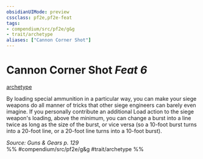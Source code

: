 ```yaml
---
obsidianUIMode: preview
cssclass: pf2e,pf2e-feat
tags:
- compendium/src/pf2e/g&g
- trait/archetype
aliases: ["Cannon Corner Shot"]
---
```

# Cannon Corner Shot  *Feat 6*  
[archetype](/rules/traits/archetype.md)  


By loading special ammunition in a particular way, you can make your siege weapons do all manner of tricks that other siege engineers can barely even imagine. If you personally contribute an additional Load action to the siege weapon's loading, above the minimum, you can change a burst into a line twice as long as the size of the burst, or vice versa (so a 10-foot burst turns into a 20-foot line, or a 20-foot line turns into a 10-foot burst).

*Source: Guns & Gears p. 129*  
%% #compendium/src/pf2e/g&g #trait/archetype %%